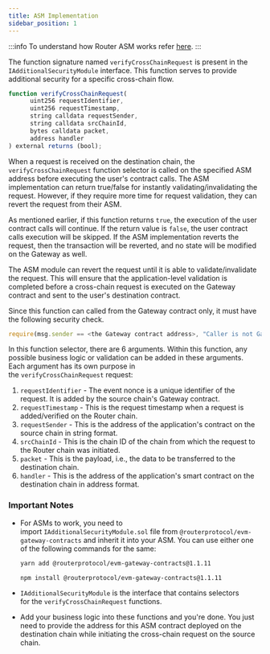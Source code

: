 ```yaml
---
title: ASM Implementation
sidebar_position: 1
---
```


:::info
To understand how Router ASM works refer [here](../../message-transfer-via-crosstalk/key-concepts/additional-security-modules#how-does-an-asm-work).
:::

The function signature named `verifyCrossChainRequest` is present in the `IAdditionalSecurityModule` interface. This function serves to provide additional security for a specific cross-chain flow.

```javascript
function verifyCrossChainRequest(
      uint256 requestIdentifier,
      uint256 requestTimestamp,
      string calldata requestSender,
      string calldata srcChainId,
      bytes calldata packet,
      address handler
) external returns (bool);
```

When a request is received on the destination chain, the `verifyCrossChainRequest` function selector is called on the specified ASM address before executing the user's contract calls. The ASM implementation can return true/false for instantly validating/invalidating the request. However, if they require more time for request validation, they can revert the request from their ASM.

As mentioned earlier, if this function returns `true`, the execution of the user contract calls will continue. If the return value is `false`, the user contract calls execution will be skipped. If the ASM implementation reverts the request, then the transaction will be reverted, and no state will be modified on the Gateway as well.

The ASM module can revert the request until it is able to validate/invalidate the request. This will ensure that the application-level validation is completed before a cross-chain request is executed on the Gateway contract and sent to the user's destination contract.

Since this function can called from the Gateway contract only, it must have the following security check.

```javascript
require(msg.sender == <the Gateway contract address>, "Caller is not Gateway");
```

In this function selector, there are 6 arguments. Within this function, any possible business logic or validation can be added in these arguments. Each argument has its own purpose in the `verifyCrossChainRequest` request:

1. `requestIdentifier` - The event nonce is a unique identifier of the request. It is added by the source chain's Gateway contract.
2. `requestTimestamp` - This is the request timestamp when a request is added/verified on the Router chain.
3. `requestSender` - This is the address of the application's contract on the source chain in string format.
4. `srcChainId` - This is the chain ID of the chain from which the request to the Router chain was initiated.
5. `packet` - This is the payload, i.e., the data to be transferred to the destination chain.
6. `handler` - This is the address of the application's smart contract on the destination chain in address format.

### Important Notes

- For ASMs to work, you need to import `IAdditionalSecurityModule.sol` file from `@routerprotocol/evm-gateway-contracts` and inherit it into your ASM. You can use either one of the following commands for the same:

  ```bash
  yarn add @routerprotocol/evm-gateway-contracts@1.1.11
  ```

  ```bash
  npm install @routerprotocol/evm-gateway-contracts@1.1.11
  ```

- `IAdditionalSecurityModule` is the interface that contains selectors for the `verifyCrossChainRequest` functions.
- Add your business logic into these functions and you're done. You just need to provide the address for this ASM contract deployed on the destination chain while initiating the cross-chain request on the source chain.
